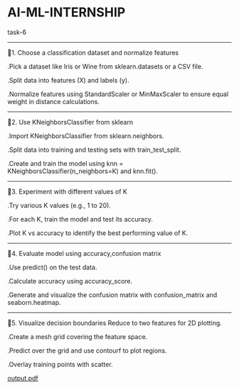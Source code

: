 # AI-ML-INTERNSHIP
task-6
____________________________________
🔹1. Choose a classification 
  dataset and normalize features

.Pick a dataset like Iris or Wine from sklearn.datasets or a CSV      file.

.Split data into features (X) and    labels (y).

.Normalize features using StandardScaler or MinMaxScaler to ensure equal weight in distance     calculations.
_____________________________________
🔹2. Use KNeighborsClassifier from sklearn

.Import KNeighborsClassifier from sklearn.neighbors.

.Split data into training and testing sets with train_test_split.

.Create and train the model using  knn = KNeighborsClassifier(n_neighbors=K)  and knn.fit().
______________________________________
🔹3. Experiment with different values of K

.Try various K values (e.g., 1 to 20).

.For each K, train the model and test its accuracy.

.Plot K vs accuracy to identify the best performing value of K.
_______________________________________
🔹4. Evaluate model using accuracy,confusion matrix

.Use predict() on the test data.

.Calculate accuracy using accuracy_score.

.Generate and visualize the confusion matrix with confusion_matrix and seaborn.heatmap.
______________________________________
🔹5. Visualize decision boundaries Reduce to two features for 2D plotting.

.Create a mesh grid covering the feature space.

.Predict over the grid and use contourf to plot regions.

.Overlay training points with scatter.

[output.pdf](https://github.com/user-attachments/files/20563297/output.pdf)
